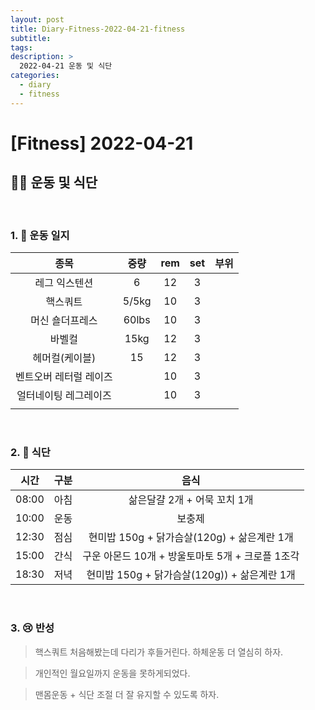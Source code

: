 ```yaml
---
layout: post
title: Diary-Fitness-2022-04-21-fitness
subtitle:
tags:
description: >
  2022-04-21 운동 및 식단
categories:
  - diary
  - fitness
---
```


# [Fitness] 2022-04-21

##  __🏋️‍♀️ 운동 및 식단__   
<br/>

### __1. 📒 운동 일지__ 


| 종목 | 중량 | rem | set | 부위 |
|:----------:|:----------:|:----------:|:----------:|:----------:|
| 레그 익스텐션 | 6 | 12 | 3 |  |
| 핵스쿼트 | 5/5kg | 10 | 3 |  |
| 머신 숄더프레스 | 60lbs | 10 | 3 |  |
| 바벨컬 | 15kg | 12 | 3 |  |
| 헤머컬(케이블) | 15 | 12 | 3 |  |
| 벤트오버 레터럴 레이즈 |  | 10 | 3 |  |
| 얼터네이팅 레그레이즈 |  | 10 | 3 |  |
|  |  |  |  |  |

<br/>

### __2. 🍗 식단__  

| 시간 | 구분 | 음식 |
|:----------:|:----------:|:----------:|
| 08:00 | 아침 | 삶은달걀 2개 + 어묵 꼬치 1개 |
| 10:00 | 운동 | 보충제 |
| 12:30 | 점심 | 현미밥 150g + 닭가슴살(120g) + 삶은계란 1개 |
| 15:00 | 간식 | 구운 아몬드 10개 + 방울토마토 5개 + 크로플 1조각  |
| 18:30 | 저녁 | 현미밥 150g + 닭가슴살(120g)) + 삶은계란 1개 |

<br/>

### __3. 😢 반성__

> 핵스쿼트 처음해봤는데 다리가 후들거린다. 하체운동 더 열심히 하자.

> 개인적인 월요일까지 운동을 못하게되었다. 

> 맨몸운동 + 식단 조절 더 잘 유지할 수 있도록 하자.
